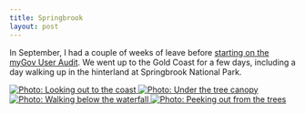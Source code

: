 ```yaml
---
title: Springbrook
layout: post
---
```


In September, I had a couple of weeks of leave before [starting on the myGov User Audit][mygov-audit]. We went up to the Gold Coast for a few days, including a day walking up in the hinterland at Springbrook National Park.

<a href="https://www.flickr.com/photos/jordanh14/52427458598/" class="image--block">
  <img src="https://live.staticflickr.com/65535/52427458598_a7ec687476_h.jpg" alt="Photo: Looking out to the coast" style="max-height: 25rem;">
</a>

<a href="https://www.flickr.com/photos/jordanh14/52427393575/" class="image--block">
  <img src="https://live.staticflickr.com/65535/52427393575_c42f83e6fc_h.jpg" alt="Photo: Under the tree canopy" style="max-height: 25rem;">
</a>

<a href="https://www.flickr.com/photos/jordanh14/52427223059/" class="image--block">
  <img src="https://live.staticflickr.com/65535/52427223059_a71edf5441_h.jpg" alt="Photo: Walking below the waterfall" style="max-height: 25rem;">
</a>

<a href="https://www.flickr.com/photos/jordanh14/52426433997/" class="image--block">
  <img src="https://live.staticflickr.com/65535/52426433997_7edd7aa574_h.jpg" alt="Photo: Peeking out from the trees" style="max-height: 25rem;">
</a>

[mygov-audit]: https://www.innovationaus.com/david-thodey-to-lead-major-audit-of-mygov-platform/
